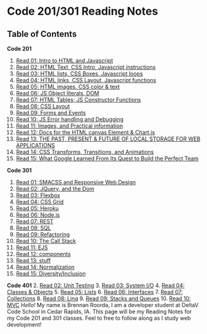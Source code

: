 # Code 201/301 Reading Notes

## Table of Contents ##
**Code 201**
  1. [Read 01: Intro to HTML and Javascript](code201/class-01.md)
  2. [Read 02: HTML Text, CSS Intro, Javascript instructions](code201/class-02.md)
  3. [Read 03: HTML lists, CSS Boxes, Javascript loops](code201/class-03.md)
  4. [Read 04: HTML links, CSS Layout, Javascript functions](code201/class-04.md)
  5. [Read 05: HTML images, CSS color & text](code201/class-05.md)
  6. [Read 06: JS Object literals, DOM](code201/class-06.md)
  7. [Read 07:  HTML Tables; JS Constructor Functions](code201/class-07.md)
  8. [Read 08:  CSS Layout](code201/class-08.md)
  9. [Read 09:  Forms and Events](code201/class-09.md)
  10. [Read 10: JS Error handling and Debugging](code201/class-10.md)
  11. [Read 11: Images, and Practical information](code201/class-11.md)
  12. [Read 12: Docs for the HTML canvas Element & Chart.js](code201/class-12.md)
  13. [Read 13: THE PAST, PRESENT & FUTURE OF LOCAL STORAGE FOR WEB APPLICATIONS](code201/class-13.md)
  14. [Read 14: CSS Transforms, Transitions, and Animations](code201/class-14.md)
  15. [Read 15: What Google Learned From Its Quest to Build the Perfect Team](code201/class-15.md)
  
  **Code 301**
  1. [Read 01: SMACSS and Responsive Web Design](code301/read-01.md)
  2. [Read 02: JQuery, and the Dom](code301/read-02.md)
  3. [Read 03: Flexbox](code301/read-03.md)
  4. [Read 04: CSS Grid](code301/read-04.md)
  5. [Read 05: Heroku](code301/read-05.md)
  6. [Read 06: Node.js](code301/read-06.md)
  7. [Read 07: REST](code301/read-07.md)
  8. [Read 08: SQL](code301/read-08.md)
  9. [Read 09: Refactoring](code301/read-09.md)
  10. [Read 10: The Call Stack](code301/read-10.md)
  11. [Read 11: EJS](code301/read-11.md)
  12. [Read 12: components](code301/read-11.md)
  13. [Read 13: stuff](code301/read-11.md)
  14. [Read 14: Normalization](code301/read-14.md)
  15. [Read 15: Diversity/Inclusion](code301/read-15.md)

  **Code 401**
  2. [Read 02: Unit Testing](code401/reading-02.md)
  3. [Read 03: System I/O](code401/reading-03.md)
  4. [Read 04: Classes & Objects](code401/reading-04.md)
  5. [Read 05: Lists](code401/reading-05.md)
  6. [Read 06: Interfaces](code401/reading-06.md)
  7. [Read 07: Collections](code401/reading-07.md)
  8. [Read 08: Linq](code401/reading-08.md)
  9. [Read 09: Stacks and Queues](code401/reading-09.md)
  10. [Read 10: MVC](code401/reading-10.md)
  _Hello!_ My name is Brennan Roorda, I am a developer student at DeltaV Code School in Cedar Rapids, IA. This page will be my Reading Notes for my Code 201 and 301 classes. Feel to free to follow along as I study web development! 
